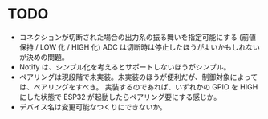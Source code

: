 # TODO

- コネクションが切断された場合の出力系の振る舞いを指定可能にする (前値保持 / LOW 化 / HIGH 化)
  ADC は切断時は停止したほうがよいかもしれないが決めの問題。
- Notify は、シンプル化を考えるとサポートしないほうがシンプル。
- ペアリングは現段階で未実装。未実装のほうが便利だが、制御対象によっては、ペアリングをすべき。
  実装するのであれば、いずれかの GPIO を HIGH にした状態で ESP32 が起動したらペアリング要にする感じか。
- デバイス名は変更可能なつくりにできないか。
